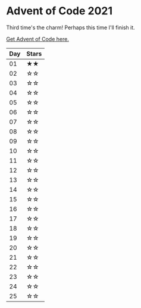 # Advent of Code 2021

Third time's the charm! Perhaps this time I'll finish it.

[Get Advent of Code here.](https://adventofcode.com/)

| Day | Stars |
|-----|-------|
| 01  |  ★★  |
| 02  |  ☆☆  |
| 03  |  ☆☆  |
| 04  |  ☆☆  |
| 05  |  ☆☆  |
| 06  |  ☆☆  |
| 07  |  ☆☆  |
| 08  |  ☆☆  |
| 09  |  ☆☆  |
| 10  |  ☆☆  |
| 11  |  ☆☆  |
| 12  |  ☆☆  |
| 13  |  ☆☆  |
| 14  |  ☆☆  |
| 15  |  ☆☆  |
| 16  |  ☆☆  |
| 17  |  ☆☆  |
| 18  |  ☆☆  |
| 19  |  ☆☆  |
| 20  |  ☆☆  |
| 21  |  ☆☆  |
| 22  |  ☆☆  |
| 23  |  ☆☆  |
| 24  |  ☆☆  |
| 25  |  ☆☆  |
